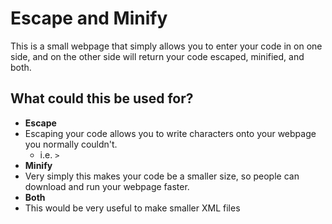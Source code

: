 # Escape and Minify

This is a small webpage that simply allows you to enter your code in on one side, and on the other side will return your code escaped, minified, and both.

## What could this be used for?

* **Escape**
 * Escaping your code allows you to write characters onto your webpage you normally couldn't.
   * i.e. `>`
* **Minify**
 * Very simply this makes your code be a smaller size, so people can download and run your webpage faster.
* **Both**
 * This would be very useful to make smaller XML files
